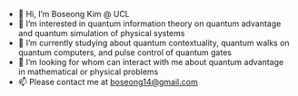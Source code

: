 - 👋 Hi, I’m Boseong Kim @ UCL
- 👀 I’m interested in quantum information theory on quantum advantage and quantum simulation of physical systems
- 🌱 I’m currently studying about quantum contextuality, quantum walks on quantum computers, and pulse control of quantum gates
- 💞️ I’m looking for whom can interact with me about quantum advantage in mathematical or physical problems
- 📫 Please contact me at boseong14@gmail.com

<!---
BStar14/BStar14 is a ✨ special ✨ repository because its `README.md` (this file) appears on your GitHub profile.
You can click the Preview link to take a look at your changes.
--->
